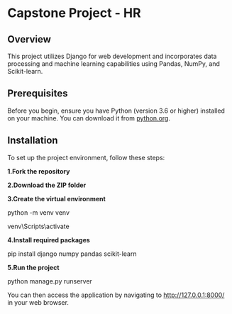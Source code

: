 # Capstone Project - HR

## Overview

This project utilizes Django for web development and incorporates data processing and machine learning capabilities using Pandas, NumPy, and Scikit-learn.

## Prerequisites

Before you begin, ensure you have Python (version 3.6 or higher) installed on your machine. You can download it from [python.org](https://www.python.org/downloads/).

## Installation

To set up the project environment, follow these steps:

**1.Fork the repository**

**2.Download the ZIP folder**
   
    
**3.Create the virtual environment**

   python -m venv venv
   
   venv\Scripts\activate
   
**4.Install required packages**
   
   pip install django numpy pandas scikit-learn
   
**5.Run the project**
   
   python manage.py runserver
   
   You can then access the application by navigating to http://127.0.0.1:8000/ in your web browser.
